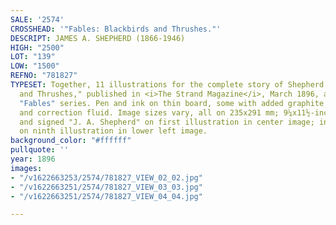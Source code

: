 ```yaml
---
SALE: '2574'
CROSSHEAD: '"Fables: Blackbirds and Thrushes."'
DESCRIPT: JAMES A. SHEPHERD (1866-1946)
HIGH: "2500"
LOT: "139"
LOW: "1500"
REFNO: "781827"
TYPESET: Together, 11 illustrations for the complete story of Shepherd's "Blackbirds
  and Thrushes," published in <i>The Strand Magazine</i>, March 1896, as part of his
  "Fables" series. Pen and ink on thin board, some with added graphite, blue pencil,
  and correction fluid. Image sizes vary, all on 235x291 mm; 9¼x11½-inch sheets. Titled
  and signed "J. A. Shepherd" on first illustration in center image; initialed "J.A.S."
  on ninth illustration in lower left image.
background_color: "#ffffff"
pullquote: ''
year: 1896
images:
- "/v1622663253/2574/781827_VIEW_02_02.jpg"
- "/v1622663251/2574/781827_VIEW_03_03.jpg"
- "/v1622663251/2574/781827_VIEW_04_04.jpg"

---
```

